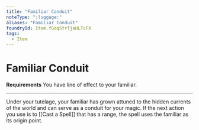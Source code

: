 ```yaml
---
title: "Familiar Conduit"
noteType: ":luggage:"
aliases: "Familiar Conduit"
foundryId: Item.fGoqStrTjaHLTcFX
tags:
  - Item
---
```


# Familiar Conduit

**Requirements** You have line of effect to your familiar.

* * *

Under your tutelage, your familiar has grown attuned to the hidden currents of the world and can serve as a conduit for your magic. If the next action you use is to [[Cast a Spell]] that has a range, the spell uses the familiar as its origin point.
